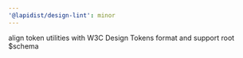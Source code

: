 ```yaml
---
'@lapidist/design-lint': minor
---
```


align token utilities with W3C Design Tokens format and support root $schema
